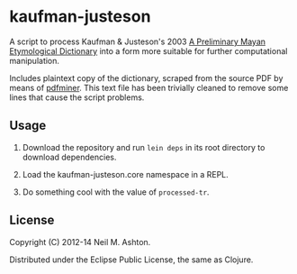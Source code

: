 # kaufman-justeson

A script to process Kaufman & Justeson's 2003
[A Preliminary Mayan Etymological Dictionary](http://www.famsi.org/reports/01051/index.html)
into a form more suitable for further computational manipulation.

Includes plaintext copy of the dictionary, scraped from the source PDF
by means of [pdfminer](http://www.unixuser.org/~euske/python/pdfminer/index.html).
This text file has been trivially cleaned to remove some lines that
cause the script problems.

## Usage

1. Download the repository and run `lein deps` in its root directory to download dependencies.

2. Load the kaufman-justeson.core namespace in a REPL.

3. Do something cool with the value of `processed-tr`.

## License

Copyright (C) 2012-14 Neil M. Ashton.

Distributed under the Eclipse Public License, the same as Clojure.
